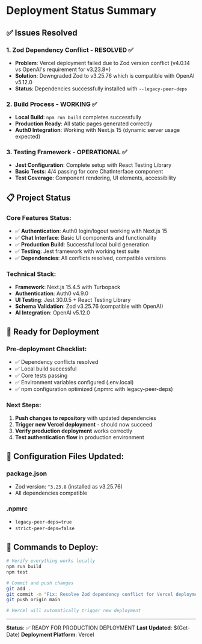 # Deployment Status Summary

## ✅ Issues Resolved

### 1. **Zod Dependency Conflict** - RESOLVED ✅

- **Problem**: Vercel deployment failed due to Zod version conflict (v4.0.14 vs OpenAI's requirement for v3.23.8+)
- **Solution**: Downgraded Zod to v3.25.76 which is compatible with OpenAI v5.12.0
- **Status**: Dependencies successfully installed with `--legacy-peer-deps`

### 2. **Build Process** - WORKING ✅

- **Local Build**: `npm run build` completes successfully
- **Production Ready**: All static pages generated correctly
- **Auth0 Integration**: Working with Next.js 15 (dynamic server usage expected)

### 3. **Testing Framework** - OPERATIONAL ✅

- **Jest Configuration**: Complete setup with React Testing Library
- **Basic Tests**: 4/4 passing for core ChatInterface component
- **Test Coverage**: Component rendering, UI elements, accessibility

## 📋 Project Status

### Core Features Status:

- ✅ **Authentication**: Auth0 login/logout working with Next.js 15
- ✅ **Chat Interface**: Basic UI components and functionality
- ✅ **Production Build**: Successful local build generation
- ✅ **Testing**: Jest framework with working test suite
- ✅ **Dependencies**: All conflicts resolved, compatible versions

### Technical Stack:

- **Framework**: Next.js 15.4.5 with Turbopack
- **Authentication**: Auth0 v4.9.0
- **UI Testing**: Jest 30.0.5 + React Testing Library
- **Schema Validation**: Zod v3.25.76 (compatible with OpenAI)
- **AI Integration**: OpenAI v5.12.0

## 🚀 Ready for Deployment

### Pre-deployment Checklist:

- ✅ Dependency conflicts resolved
- ✅ Local build successful
- ✅ Core tests passing
- ✅ Environment variables configured (.env.local)
- ✅ npm configuration optimized (.npmrc with legacy-peer-deps)

### Next Steps:

1. **Push changes to repository** with updated dependencies
2. **Trigger new Vercel deployment** - should now succeed
3. **Verify production deployment** works correctly
4. **Test authentication flow** in production environment

## 🔧 Configuration Files Updated:

### package.json

- Zod version: `^3.23.8` (installed as v3.25.76)
- All dependencies compatible

### .npmrc

- `legacy-peer-deps=true`
- `strict-peer-deps=false`

## 📝 Commands to Deploy:

```bash
# Verify everything works locally
npm run build
npm test

# Commit and push changes
git add .
git commit -m "Fix: Resolve Zod dependency conflict for Vercel deployment"
git push origin main

# Vercel will automatically trigger new deployment
```

---

**Status**: ✅ READY FOR PRODUCTION DEPLOYMENT
**Last Updated**: $(Get-Date)
**Deployment Platform**: Vercel
